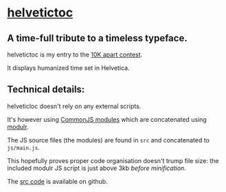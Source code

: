[helvetictoc](helvetictoc.com)
===============
A time-full tribute to a timeless typeface.
-------------------------------------------

helvetictoc is my entry to the [10K apart contest](http://10k.aneventapart.com/).

It displays humanized time set in Helvetica.

Technical details:
-----------------

helveticloc doesn't rely on any external scripts.

It's however using [CommonJS modules](http://wiki.commonjs.org/wiki/Modules/1.1) which are concatenated using [modulr](http://github.com/codespeaks/modulr).

The JS source files (the modules) are found in `src` and concatenated to `js/main.js`.

This hopefully proves proper code organisation doesn't trump file size: the included modulr JS script is just above 3kb _before minification_.

The [src code](http://github.com/tobie/helvetictoc) is available on github.